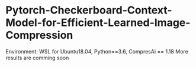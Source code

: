 # Pytorch-Checkerboard-Context-Model-for-Efficient-Learned-Image-Compression
Environment: WSL for Ubuntu18.04, Python==3.6, CompresAi == 1.18
More results are comming soon
